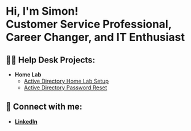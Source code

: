 <h1>Hi, I'm Simon! <br/>
<a>Customer Service Professional, Career Changer, and  IT Enthusiast</a></h1>

<h2>👨‍💻 Help Desk Projects:</h2>

- <b>Home Lab</b>
  - [Active Directory Home Lab Setup](https://github.com/rohrersimon/Active-Directory-Home-Lab)
  - [Active Directory Password Reset](https://github.com/rohrersimon/Active-Directory-Password-Reset)

<h2> 🤳 Connect with me:</h2>

- <b>[LinkedIn](https://www.linkedin.com/in/rohrersimon/)</b>
